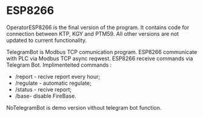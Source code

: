 # ESP8266
OperatorESP8266 is the final version of the program. It contains code for connection between KTP, KGY and PTM59. All other versions are not updated to current functionality.

TelegramBot is Modbus TCP comunication program.
ESP8266 communicate with PLC via Modbus TCP async reqwest. ESP8266 receive commands via Telegram Bot. Implimenteited commands : 
- /report  - recive report every hour;
- /regulate - automatic regulate;
- /status - recive report;
- /base- disable FireBase.

NoTelegramBot is demo version vithout telegram bot function.


